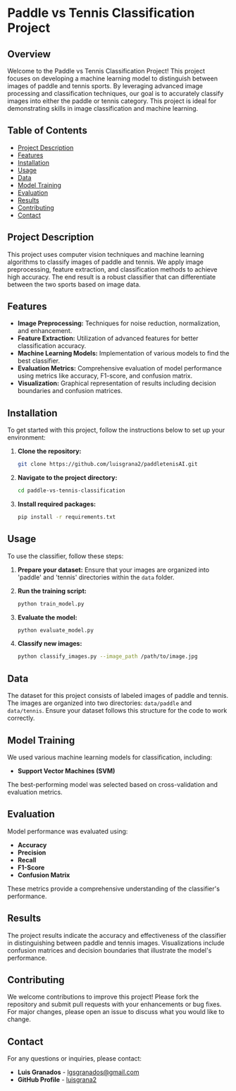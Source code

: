 # Paddle vs Tennis Classification Project

## Overview

Welcome to the Paddle vs Tennis Classification Project! This project focuses on developing a machine learning model to distinguish between images of paddle and tennis sports. By leveraging advanced image processing and classification techniques, our goal is to accurately classify images into either the paddle or tennis category. This project is ideal for demonstrating skills in image classification and machine learning.

## Table of Contents

- [Project Description](#project-description)
- [Features](#features)
- [Installation](#installation)
- [Usage](#usage)
- [Data](#data)
- [Model Training](#model-training)
- [Evaluation](#evaluation)
- [Results](#results)
- [Contributing](#contributing)
- [Contact](#contact)

## Project Description

This project uses computer vision techniques and machine learning algorithms to classify images of paddle and tennis. We apply image preprocessing, feature extraction, and classification methods to achieve high accuracy. The end result is a robust classifier that can differentiate between the two sports based on image data.

## Features

- **Image Preprocessing:** Techniques for noise reduction, normalization, and enhancement.
- **Feature Extraction:** Utilization of advanced features for better classification accuracy.
- **Machine Learning Models:** Implementation of various models to find the best classifier.
- **Evaluation Metrics:** Comprehensive evaluation of model performance using metrics like accuracy, F1-score, and confusion matrix.
- **Visualization:** Graphical representation of results including decision boundaries and confusion matrices.

## Installation

To get started with this project, follow the instructions below to set up your environment:

1. **Clone the repository:**

    ```bash
    git clone https://github.com/luisgrana2/paddletenisAI.git
    ```

2. **Navigate to the project directory:**

    ```bash
    cd paddle-vs-tennis-classification
    ```

3. **Install required packages:**

    ```bash
    pip install -r requirements.txt
    ```

## Usage

To use the classifier, follow these steps:

1. **Prepare your dataset:** Ensure that your images are organized into 'paddle' and 'tennis' directories within the `data` folder.
2. **Run the training script:**

    ```bash
    python train_model.py
    ```

3. **Evaluate the model:**

    ```bash
    python evaluate_model.py
    ```

4. **Classify new images:**

    ```bash
    python classify_images.py --image_path /path/to/image.jpg
    ```

## Data

The dataset for this project consists of labeled images of paddle and tennis. The images are organized into two directories: `data/paddle` and `data/tennis`. Ensure your dataset follows this structure for the code to work correctly.

## Model Training

We used various machine learning models for classification, including:

- **Support Vector Machines (SVM)**

The best-performing model was selected based on cross-validation and evaluation metrics.

## Evaluation

Model performance was evaluated using:

- **Accuracy**
- **Precision**
- **Recall**
- **F1-Score**
- **Confusion Matrix**

These metrics provide a comprehensive understanding of the classifier's performance.

## Results

The project results indicate the accuracy and effectiveness of the classifier in distinguishing between paddle and tennis images. Visualizations include confusion matrices and decision boundaries that illustrate the model's performance.

## Contributing

We welcome contributions to improve this project! Please fork the repository and submit pull requests with your enhancements or bug fixes. For major changes, please open an issue to discuss what you would like to change.

## Contact

For any questions or inquiries, please contact:

- **Luis Granados** - [lgsgranados@gmail.com](mailto:lgsgranados@gmail.com)
- **GitHub Profile** - [luisgrana2]([https://github.com/yourusername](https://github.com/luisgrana2))
